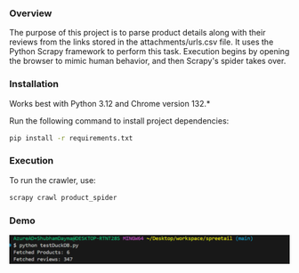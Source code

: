 ### Overview
The purpose of this project is to parse product details along with their reviews from the links stored in the attachments/urls.csv file. It uses the Python Scrapy framework to perform this task. Execution begins by opening the browser to mimic human behavior, and then Scrapy's spider takes over.

### Installation
Works best with Python 3.12 and Chrome version 132.*

Run the following command to install project dependencies:
```bash
pip install -r requirements.txt
```

### Execution
To run the crawler, use:
```bash
scrapy crawl product_spider
```

### Demo
[![Watch the video](https://github.com/shubham-dayma/spreetail/blob/main/demo/thumbnail.png)](https://github.com/shubham-dayma/spreetail/blob/main/demo/video.mp4)
